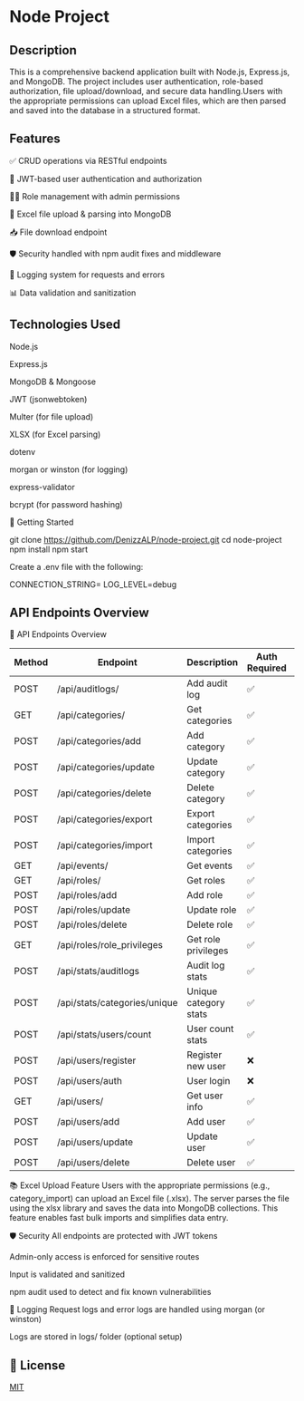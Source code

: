 
# Node Project
## Description
This is a comprehensive backend application built with Node.js, Express.js, and MongoDB. The project includes user authentication, role-based authorization, file upload/download, and secure data handling.Users with the appropriate permissions can upload Excel files, which are then parsed and saved into the database in a structured format.

## Features
✅ CRUD operations via RESTful endpoints

🔐 JWT-based user authentication and authorization

🧑‍💼 Role management with admin permissions

📂 Excel file upload & parsing into MongoDB

📥 File download endpoint

🛡️ Security handled with npm audit fixes and middleware

📝 Logging system for requests and errors

📊 Data validation and sanitization

## Technologies Used
Node.js

Express.js

MongoDB & Mongoose

JWT (jsonwebtoken)

Multer (for file upload)

XLSX (for Excel parsing)

dotenv

morgan or winston (for logging)

express-validator

bcrypt (for password hashing)

🚀 Getting Started

git clone https://github.com/DenizzALP/node-project.git
cd node-project
npm install
npm start

Create a .env file with the following:

CONNECTION_STRING=
LOG_LEVEL=debug
## API Endpoints Overview

📁 API Endpoints Overview

| Method | Endpoint                             | Description                | Auth Required | Permissions              |
|--------|--------------------------------------|----------------------------|----------------|---------------------------|
| POST   | /api/auditlogs/                      | Add audit log              | ✅              | auditlogs_view            |
| GET    | /api/categories/                     | Get categories             | ✅              | category_view             |
| POST   | /api/categories/add                  | Add category               | ✅              | category_add              |
| POST   | /api/categories/update               | Update category            | ✅              | category_update           |
| POST   | /api/categories/delete               | Delete category            | ✅              | category_delete           |
| POST   | /api/categories/export               | Export categories          | ✅              | category_export           |
| POST   | /api/categories/import               | Import categories          | ✅              | category_import           |
| GET    | /api/events/                         | Get events                 | ✅              | —                         |
| GET    | /api/roles/                          | Get roles                  | ✅              | role_view                 |
| POST   | /api/roles/add                       | Add role                   | ✅              | role_add                  |
| POST   | /api/roles/update                    | Update role                | ✅              | role_update               |
| POST   | /api/roles/delete                    | Delete role                | ✅              | role_delete               |
| GET    | /api/roles/role_privileges           | Get role privileges        | ✅              | role_view                 |
| POST   | /api/stats/auditlogs                 | Audit log stats            | ✅              | auditlogs_view            |
| POST   | /api/stats/categories/unique         | Unique category stats      | ✅              | category_view             |
| POST   | /api/stats/users/count               | User count stats           | ✅              | user_view                 |
| POST   | /api/users/register                  | Register new user          | ❌              | —                         |
| POST   | /api/users/auth                      | User login                 | ❌              | —                         |
| GET    | /api/users/                          | Get user info              | ✅              | user_view                 |
| POST   | /api/users/add                       | Add user                   | ✅              | user_add                  |
| POST   | /api/users/update                    | Update user                | ✅              | user_update               |
| POST   | /api/users/delete                    | Delete user                | ✅              | user_delete               |


📚 Excel Upload Feature
Users with the appropriate permissions (e.g., category_import) can upload an Excel file (.xlsx). The server parses the file using the xlsx library and saves the data into MongoDB collections. This feature enables fast bulk imports and simplifies data entry.



🛡️ Security
All endpoints are protected with JWT tokens

Admin-only access is enforced for sensitive routes

Input is validated and sanitized

npm audit used to detect and fix known vulnerabilities


📝 Logging
Request logs and error logs are handled using morgan (or winston)

Logs are stored in logs/ folder (optional setup)

## 📃 License
[MIT](LICENSE)





